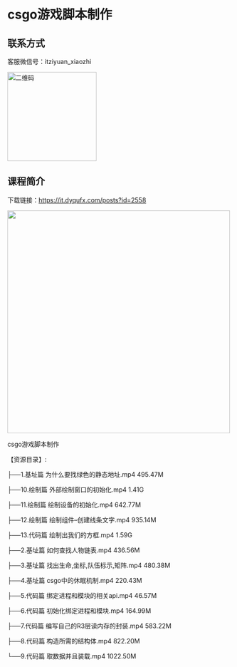 # csgo游戏脚本制作

## 联系方式

客服微信号：itziyuan_xiaozhi

<img src="https://ziyuanyun.oss-cn-guangzhou.aliyuncs.com/common/20240614073449/666b82192834a.jpg" width="200" height="200" alt="二维码">

## 课程简介

下载链接：https://it.dyqufx.com/posts?id=2558

<img src="https://ziyuanyun.oss-cn-guangzhou.aliyuncs.com/yun/20240515184104/66449140cafdc.jpg" width="500" alt="">

  csgo游戏脚本制作



 【资源目录】:

 ├──1.基址篇 为什么要找绿色的静态地址.mp4 495.47M

 ├──10.绘制篇 外部绘制窗口的初始化.mp4 1.41G

 ├──11.绘制篇 绘制设备的初始化.mp4 642.77M

 ├──12.绘制篇 绘制组件–创建线条文字.mp4 935.14M

 ├──13.代码篇 绘制出我们的方框.mp4 1.59G

 ├──2.基址篇 如何查找人物链表.mp4 436.56M

 ├──3.基址篇 找出生命,坐标,队伍标示,矩阵.mp4 480.38M

 ├──4.基址篇 csgo中的休眠机制.mp4 220.43M

 ├──5.代码篇 绑定进程和模块的相关api.mp4 46.57M

 ├──6.代码篇 初始化绑定进程和模块.mp4 164.99M

 ├──7.代码篇 编写自己的R3层读内存的封装.mp4 583.22M

 ├──8.代码篇 构造所需的结构体.mp4 822.20M

 └──9.代码篇 取数据并且装载.mp4 1022.50M

  